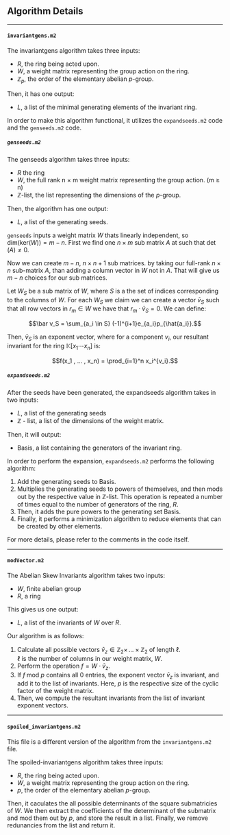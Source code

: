 ## Algorithm Details
***
#### ```invariantgens.m2```
The $\text{invariantgens}$ algorithm takes three inputs:
* $R$, the ring being acted upon.
* $W$, a weight matrix representing the group action on the ring.
* $\mathbb Z_p$, the order of the elementary abelian $p$-group.

Then, it has one output:
* $L$, a list of the minimal generating elements of the invariant ring. 

In order to make this algorithm functional, it utilizes the ```expandseeds.m2``` code and the ```genseeds.m2``` code. 

##### ```genseeds.m2```
The $\text{genseeds}$ algorithm takes three inputs:
* $R$ the ring
* $W$, the full rank n $\times$ m weight matrix representing the group action. (m $\geq$ n)
* $\mathbb Z$-$\text{list}$, the list representing the dimensions of the $p$-group. 

Then, the algorithm has one output:
* $L$, a list of the generating seeds.

```genseeds``` inputs a weight matrix $W$ thats linearly independent, so $\text{dim(ker}(W)) = m-n.$ 
First we find one $n \times m$ sub matrix $A$ at such that $\det(A) \ne 0.$ 

Now we can create $m-n$, $n \times n+1$ sub matrices. by taking our full-rank $n\times n$ sub-matrix $A$, than adding a column vector in $W$ not in $A$. That will give us $m-n$ choices for our sub matrices.

Let $W_S$ be a sub matrix of $W,$ where $S$ is a the set of indices corresponding to the columns of $W$. For each $W_S$ we claim we can create a vector $\bar v_S$ such that all row vectors in $r_m \in W$ we have that $r_m \cdot \bar v_S =0$. We can define:

$$\bar v_S = \sum_{a_i \in S} (-1)^{i+1}e_{a_i}p_{\hat{a_i}}.$$

Then, $\bar v_S$ is an exponent vector, where for a component $v_i$, our resultant invariant for the ring $\mathbb K[x_1 \cdots x_n]$ is: 

$$f(x_1 , ... , x_n) = \prod_{i=1}^n x_i^{v_i}.$$

##### ```expandseeds.m2```
After the seeds have been generated, the $\text{expandseeds}$ algorithm takes in two inputs:
* $L$, a list of the generating seeds
* $\mathbb Z$ - $\text{list}$, a list of the dimensions of the weight matrix.

Then, it will output:
* $\text{Basis}$, a list containing the generators of the invariant ring. 

In order to perform the expansion, ```expandseeds.m2``` performs the following algorithm:
1. Add the generating seeds to $\text{Basis}$. 
2. Multiplies the generating seeds to powers of themselves, and then mods out by the respective value in $\mathbb Z$-$\text{list}$. This operation is repeated a number of times equal to the number of generators of the ring, $R$. 
3. Then, it adds the pure powers to the generating set $\text{Basis}$. 
4. Finally, it performs a minimization algorithm to reduce elements that can be created by other elements.

For more details, please refer to the comments in the code itself. 
***

#### ```modVector.m2```
The $\text{Abelian Skew Invariants}$ algorithm takes two inputs:
* $W$, finite abelian group
* $R$, a ring

This gives us one output: 
* $L$, a list of the invariants of $W$ over $R$. 

Our algorithm is as follows:
1. Calculate all possible vectors $\bar v_{z}\in \mathbb Z_2 \times \,...\times \mathbb Z_2$ of length $\ell$.  
$\ell$ is the number of columns in our weight matrix, $W$. 
2. Perform the operation $f=W\cdot\bar v_z$. 
3. If $f\;\text{mod } p$ contains all $0$ entries, the exponent vector $\bar v_z$ is invariant, and add it to the list of invariants. 
Here, $p$ is the respective size of the cyclic factor of the weight matrix. 
4. Then, we compute the resultant invariants from the list of invariant exponent vectors.
***
#### ```spoiled_invariantgens.m2```
This file is a different version of the algorithm from the ```invariantgens.m2``` file. 

The $\text{spoiled-invariantgens}$ algorithm takes three inputs:
* $R$, the ring being acted upon.
* $W$, a weight matrix representing the group action on the ring.
* $p$, the order of the elementary abelian $p$-group.

Then, it caculates the all possible determinants of the square submatricies of $W$. 
We then extract the coefficients of the determinant of the submatrix and mod them out by $p$, and store the result in a list. 
Finally, we remove redunancies from the list and return it. 
